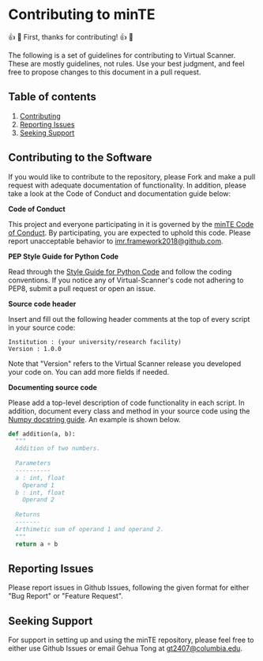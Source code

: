 # Contributing to minTE
:thumbsup: :tada: First, thanks for contributing! :thumbsup: :tada:

The following is a set of guidelines for contributing to Virtual Scanner. These are mostly guidelines, not rules. Use your best judgment, and feel free to propose changes to this document in a pull request.

## Table of contents
1. [Contributing](#contributing-to-the-software)
2. [Reporting Issues](#reporting-issues)
3. [Seeking Support](#seeking-support)

## Contributing to the Software

If you would like to contribute to the repository, please Fork and make a pull request with adequate documentation of functionality. In addition, please take a look at the Code of Conduct and documentation guide below: 

**Code of Conduct**

This project and everyone participating in it is governed by the [minTE Code of Conduct](https://github.com/imr-framework/minTE/blob/main/CODE_OF_CONDUCT.md). By participating, you are expected to uphold this code. Please report unacceptable behavior to imr.framework2018@github.com.

**PEP Style Guide for Python Code**

Read through the [Style Guide for Python Code](https://www.python.org/dev/peps/pep-0008/) and follow the coding conventions. If you notice any of Virtual-Scanner's code not adhering to PEP8, submit a pull request or open an issue.

**Source code header**

Insert and fill out the following header comments at the top of every script in your source code:
```
Institution : (your university/research facility)
Version : 1.0.0 
```
Note that "Version" refers to the Virtual Scanner release you developed your code on. You can add more fields if needed. 

**Documenting source code**

Please add a top-level description of code functionality in each script. In addition, document every class and method in your source code using the [Numpy docstring guide](https://numpydoc.readthedocs.io/en/latest/format.html). An example is shown below.

```python
def addition(a, b):
  """
  Addition of two numbers.
  
  Parameters
  ----------
  a : int, float
    Operand 1
  b : int, float
    Operand 2
    
  Returns
  -------
  Arthimetic sum of operand 1 and operand 2.
  """
  return a + b
```
## Reporting Issues
Please report issues in Github Issues, following the given format for either "Bug Report" or "Feature Request". 

## Seeking Support
For support in setting up and using the minTE repository, please feel free to either use Github Issues or email Gehua Tong at gt2407@columbia.edu. 
